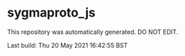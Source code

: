 # sygmaproto_js
This repository was automatically generated. DO NOT EDIT. 

Last build: Thu 20 May 2021 16:42:55 BST
